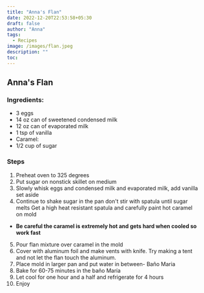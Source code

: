```yaml
---
title: "Anna's Flan"
date: 2022-12-20T22:53:58+05:30
draft: false
author: "Anna"
tags:
  - Recipes
image: /images/flan.jpeg
description: ""
toc: 
---
```


## Anna's Flan

### Ingredients:
- 3 eggs 
- 14 oz can of sweetened condensed milk 
- 12 oz can of evaporated milk 
- 1 tsp of vanilla 
- Caramel: 
- 1/2 cup of sugar 

### Steps
1. Preheat oven to 325 degrees  
2. Put sugar on nonstick skillet on medium
3. Slowly whisk eggs and condensed milk and evaporated milk, add vanilla set aside 
4. Continue to shake sugar in the pan don't stir with spatula until sugar melts Get a high heat resistant spatula and carefully paint  hot caramel on mold 
- **Be careful the caramel is extremely hot and gets hard when cooled so work fast**
5. Pour flan mixture over caramel in the mold
6. Cover with aluminum foil and make vents with knife. Try making a tent and not let the flan touch the aluminum. 
8. Place mold in larger pan and put water in between- Baño Maria
9. Bake for 60-75 minutes in the baño María
10. Let cool for one hour and a half and refrigerate for 4 hours
11. Enjoy 
